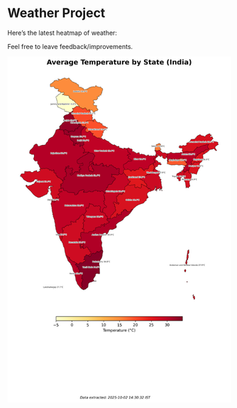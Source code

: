 # Weather Project

Here’s the latest heatmap of weather:

Feel free to leave feedback/improvements.

![India Heatmap](docs/assets/india_heatmap.png?v=DE3F32)
